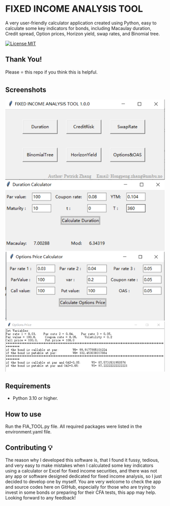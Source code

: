 # FIXED INCOME ANALYSIS TOOL
A very user-friendly calculator application created using Python, easy to calculate some key indicators for bonds, 
including Macaulay duration, Credit spread, Option prices, Horizon yield, swap rates, and Binomial tree. 

[![License MIT](https://img.shields.io/badge/license-MIT-blue.svg)](LICENSE)

## Thank You!
Please ⭐ this repo if you think this is helpful.

## Screenshots
![Toplevel](screenshots/Top-level-window.png)
![Duration](screenshots/Duration-calculator.png)
![Optioninput](screenshots/Options-price-calculator.png)
![Optionoutput](screenshots/Options-price-output.png)

## Requirements 
* Python 3.10 or higher.

## How to use
Run the FIA_TOOL.py file. All required packages were listed in the environment.yaml file.


## Contributing 💡
The reason why I developed this software is, that I found it fussy, tedious, and very easy to make mistakes when I calculated some key indicators using a calculator or Excel for fixed income securities, and there was not any app or software designed dedicated for fixed income analysis, so I just decided to develop one by myself. You are very welcome to check the app and source codes here on GitHub, especially for those who are trying to invest in some bonds or preparing for their CFA tests, this app may help. Looking forward to any feedback!

